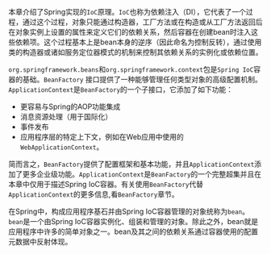 本章介绍了Spring实现的`IoC`原理。`IoC`也称为依赖注入（DI），它代表了一个过程，通过这个过程，对象只能通过构造器，工厂方法或在构造或从工厂方法返回后在对象实例上设置的属性来定义它们的依赖关系，然后容器在创建bean时注入这些依赖项。这个过程基本上是bean本身的逆序（因此命名为控制反转），通过使用类的构造器或诸如服务定位器模式的机制来控制其依赖关系的实例化或依赖位置。

`org.springframework.beans`和`org.springframework.context`包是`Spring IoC`容器的基础。`BeanFactory` 接口提供了一种能够管理任何类型对象的高级配置机制。 
`ApplicationContext`是`BeanFactory`的一个子接口，它添加了如下功能：
- 更容易与Spring的AOP功能集成
- 消息资源处理（用于国际化）
- 事件发布
- 应用程序层的特定上下文，例如在Web应用中使用的`WebApplicationContext`。

简而言之，`BeanFactory`提供了配置框架和基本功能，并且`ApplicationContext`添加了更多企业级功能。`ApplicationContext`是`BeanFactory`的一个完整超集并且在本章中仅用于描述Spring IoC容器。有关使用`BeanFactory`代替`ApplicationContext`的更多信息,看`BeanFactory`章节。

在Spring中，构成应用程序基石并由Spring IoC容器管理的对象统称为`bean`。`bean`是一个由Spring IoC容器实例化、组装和管理的对象。除此之外，bean就是应用程序中许多的简单对象之一。bean及其之间的依赖关系通过容器使用的配置元数据中反射体现。